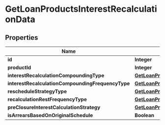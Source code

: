 

# GetLoanProductsInterestRecalculationData

## Properties

Name | Type | Description | Notes
------------ | ------------- | ------------- | -------------
**id** | **Integer** |  |  [optional]
**productId** | **Integer** |  |  [optional]
**interestRecalculationCompoundingType** | [**GetLoanProductsInterestRecalculationCompoundingType**](GetLoanProductsInterestRecalculationCompoundingType.md) |  |  [optional]
**interestRecalculationCompoundingFrequencyType** | [**GetLoanProductsInterestRecalculationCompoundingFrequencyType**](GetLoanProductsInterestRecalculationCompoundingFrequencyType.md) |  |  [optional]
**rescheduleStrategyType** | [**GetLoanProductsRescheduleStrategyType**](GetLoanProductsRescheduleStrategyType.md) |  |  [optional]
**recalculationRestFrequencyType** | [**GetLoanProductsInterestRecalculationCompoundingFrequencyType**](GetLoanProductsInterestRecalculationCompoundingFrequencyType.md) |  |  [optional]
**preClosureInterestCalculationStrategy** | [**GetLoanProductsPreClosureInterestCalculationStrategy**](GetLoanProductsPreClosureInterestCalculationStrategy.md) |  |  [optional]
**isArrearsBasedOnOriginalSchedule** | **Boolean** |  |  [optional]



